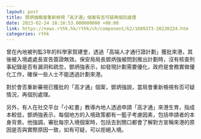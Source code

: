 ```yaml
---
layout: post
title: 鄧炳強稱會重新檢視「高才通」個案有否可疑再個別處理
date: 2023-02-24 18:18:53.000000000 +08:00
link: https://news.rthk.hk/rthk/ch/component/k2/1689373-20230224.htm
categories: rthk
---
```


曾在內地被判監3年的科學家賀建奎，透過「高端人才通行證計劃」獲批來港，其後被入境處處長宣告簽證無效。保安局局長鄧炳強被問到推出計劃時，沒有核查刑事紀錄是否有漏洞和疏忽，鄧炳強表示，如發現計劃需要優化，政府是會務實做優化工作，確保一些人士不能透過計劃來港。

對於會否重新審視已獲批的「高才通」個案，鄧炳強說，當局會重新檢視有否可疑情況，再個別處理。

另外，有人在社交平台「小紅書」教導內地人透過申請「高才通」來港生育，指成本較低，鄧炳強表示，每個地方的入境政策都有一籃子考慮因素，包括申請者的本身背景。他強調，審批每宗入境個案時，包括去到關口都會了解對方宣稱來港的原因是否與實際原因一致，如有可疑，可以拒絕入境。

